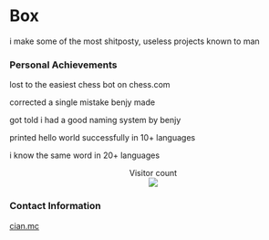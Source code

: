 # Box  

i make some of the most shitposty, useless projects known to man  
### Personal Achievements  

lost to the easiest chess bot on chess.com  

corrected a single mistake benjy made  

got told i had a good naming system by benjy  

printed hello world successfully in 10+ languages  

i know the same word in 20+ languages  

<p align="center"> 
  Visitor count<br>
  <img src="https://profile-counter.glitch.me/Bocksa/count.svg" />
</p>

### Contact Information  

[cian.mc](https://discord.com/users/798027635979845682)  
